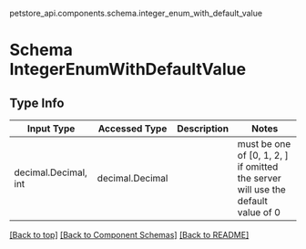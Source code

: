petstore_api.components.schema.integer_enum_with_default_value
# Schema IntegerEnumWithDefaultValue

## Type Info
Input Type | Accessed Type | Description | Notes
------------ | ------------- | ------------- | -------------
decimal.Decimal, int | decimal.Decimal |  | must be one of [0, 1, 2, ] if omitted the server will use the default value of 0

[[Back to top]](#top) [[Back to Component Schemas]](../../../README.md#Component-Schemas) [[Back to README]](../../../README.md)

